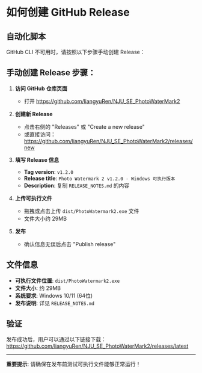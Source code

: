 # 如何创建 GitHub Release

## 自动化脚本
GitHub CLI 不可用时，请按照以下步骤手动创建 Release：

## 手动创建 Release 步骤：

1. **访问 GitHub 仓库页面**
   - 打开 https://github.com/liangyuRen/NJU_SE_PhotoWaterMark2

2. **创建新 Release**
   - 点击右侧的 "Releases" 或 "Create a new release"
   - 或直接访问：https://github.com/liangyuRen/NJU_SE_PhotoWaterMark2/releases/new

3. **填写 Release 信息**
   - **Tag version**: `v1.2.0`
   - **Release title**: `Photo Watermark 2 v1.2.0 - Windows 可执行版本`
   - **Description**: 复制 `RELEASE_NOTES.md` 的内容

4. **上传可执行文件**
   - 拖拽或点击上传 `dist/PhotoWatermark2.exe` 文件
   - 文件大小约 29MB

5. **发布**
   - 确认信息无误后点击 "Publish release"

## 文件信息
- **可执行文件位置**: `dist/PhotoWatermark2.exe`
- **文件大小**: 约 29MB
- **系统要求**: Windows 10/11 (64位)
- **发布说明**: 详见 `RELEASE_NOTES.md`

## 验证
发布成功后，用户可以通过以下链接下载：
https://github.com/liangyuRen/NJU_SE_PhotoWaterMark2/releases/latest

---
**重要提示**: 请确保在发布前测试可执行文件能够正常运行！